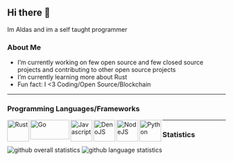 ## Hi there 👋
Im Aldas and im a self taught programmer 

### About Me
- I’m currently working on few open source and few closed source projects and contributing to other open source projects
- I’m currently learning more about Rust
- Fun fact: I <3 Coding/Open Source/Blockchain
---

### Programming Languages/Frameworks
<img align="left" alt="Rust" width="50px" height="50px" src="https://raw.githubusercontent.com/faith/faith/master/images/rust.png" />
<img align="left" alt="Go" width="90px" height="45px" src="https://raw.githubusercontent.com/faith/faith/master/images/go.png" />
<img align="left" alt="Javascript" width="50px" height="50px" src="https://raw.githubusercontent.com/faith/faith/master/images/javascript.png" />
<img align="left" alt="DenoJS" width="50px" height="50px" src="https://raw.githubusercontent.com/faith/faith/master/images/denojs.svg" />
<img align="left" alt="NodeJS" width="50px" height="50px" src="https://raw.githubusercontent.com/faith/faith/master/images/nodejs.svg" />
<img align="left" alt="Python" width="50px" height="50px" src="https://raw.githubusercontent.com/faith/faith/master/images/python.png" />

---

### Statistics
![github overall statistics](https://github-readme-stats.vercel.app/api?username=4ldas&show_icons=true&theme=tokyonight)
![github language statistics](https://github-readme-stats.vercel.app/api/top-langs/?username=4ldas&show_icons=true&layout=compact&theme=tokyonight)
